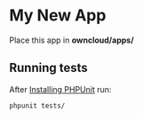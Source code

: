 # My New App
Place this app in **owncloud/apps/**


## Running tests
After [Installing PHPUnit](http://phpunit.de/getting-started.html) run:

    phpunit tests/
